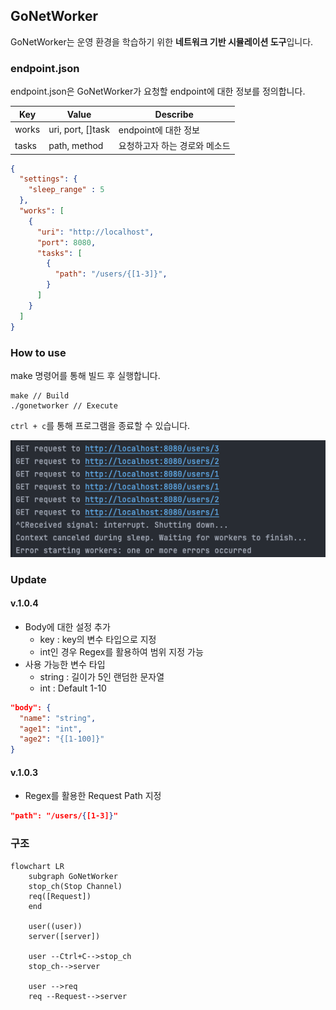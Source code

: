 ## GoNetWorker
GoNetWorker는 운영 환경을 학습하기 위한 **네트워크 기반 시뮬레이션 도구**입니다. 

### endpoint.json
endpoint.json은 GoNetWorker가 요청할 endpoint에 대한 정보를 정의합니다.

| Key   | Value             | Describe         |
| ----- | ----------------- | ---------------- |
| works | uri, port, []task | endpoint에 대한 정보  |
| tasks | path, method      | 요청하고자 하는 경로와 메소드 |

```json
{
  "settings": {
    "sleep_range" : 5 
  },
  "works": [
    {
      "uri": "http://localhost",
      "port": 8080,
      "tasks": [
        {
          "path": "/users/{[1-3]}",
        }
      ]
    }
  ]
}
```
### How to use
make 명령어를 통해 빌드 후 실행합니다.

```shell
make // Build 
./gonetworker // Execute
```

`ctrl + c`를 통해 프로그램을 종료할 수 있습니다.

![image](./imgs/img.png)


### Update 

#### v.1.0.4
- Body에 대한 설정 추가
	- key : key의 변수 타입으로 지정
	- int인 경우 Regex를 활용하여 범위 지정 가능
- 사용 가능한 변수 타입
	- string : 길이가 5인 랜덤한 문자열
	- int : Default 1-10
```json 
"body": {
  "name": "string",
  "age1": "int",
  "age2": "{[1-100]}"
}
```

#### v.1.0.3
- Regex를 활용한 Request Path 지정

```json
"path": "/users/{[1-3]}" 
```

### 구조

```mermaid
flowchart LR
	subgraph GoNetWorker
	stop_ch(Stop Channel)
	req([Request])
	end
	
	user((user))
	server([server])

	user --Ctrl+C-->stop_ch
	stop_ch-->server

	user -->req
	req --Request-->server
```
